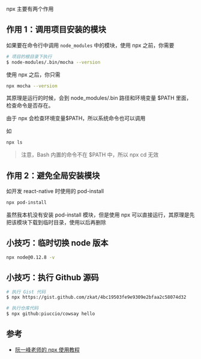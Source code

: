 npx 主要有两个作用

## 作用 1：调用项目安装的模块
如果要在命令行中调用 `node_modules` 中的模块，使用 npx 之前，你需要

```sh
# 项目的根目录下执行
$ node-modules/.bin/mocha --version
```

使用 npx 之后，你只需

```sh
npx mocha --version
```

其原理是运行的时候，会到 node_modules/.bin 路径和环境变量 $PATH 里面，检查命令是否存在。

由于 npx 会检查环境变量$PATH，所以系统命令也可以调用

如

```sh
npx ls
```

> 注意，Bash 内置的命令不在 $PATH 中，所以 npx cd 无效

## 作用 2：避免全局安装模块
如开发 react-native 时使用的 pod-install

```sh
npx pod-install
```

虽然我本机没有安装 pod-install 模块，但是使用 npx 可以直接运行，其原理是先把该模块下载到临时目录，使用以后再删除

## 小技巧：临时切换 node 版本
```sh
npx node@0.12.8 -v
```

## 小技巧：执行 Github 源码
```sh
# 执行 Gist 代码
$ npx https://gist.github.com/zkat/4bc19503fe9e9309e2bfaa2c58074d32

# 执行仓库代码
$ npx github:piuccio/cowsay hello
```

## 参考
+ [阮一峰老师的 npx 使用教程](https://www.ruanyifeng.com/blog/2019/02/npx.html)